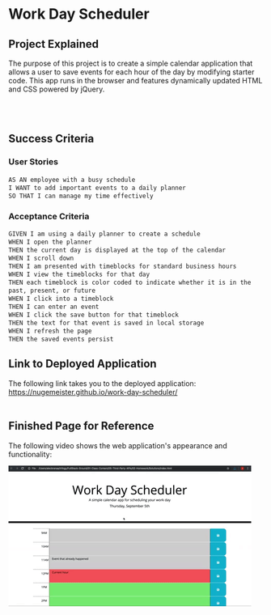 # Work Day Scheduler

## Project Explained
The purpose of this project is to create a simple calendar application that allows a user to save events for each hour of the day by modifying starter code. This app runs in the browser and features dynamically updated HTML and CSS powered by jQuery.

<br></br>
## Success Criteria

### User Stories
```
AS AN employee with a busy schedule
I WANT to add important events to a daily planner
SO THAT I can manage my time effectively

```
### Acceptance Criteria
```
GIVEN I am using a daily planner to create a schedule
WHEN I open the planner
THEN the current day is displayed at the top of the calendar
WHEN I scroll down
THEN I am presented with timeblocks for standard business hours
WHEN I view the timeblocks for that day
THEN each timeblock is color coded to indicate whether it is in the past, present, or future
WHEN I click into a timeblock
THEN I can enter an event
WHEN I click the save button for that timeblock
THEN the text for that event is saved in local storage
WHEN I refresh the page
THEN the saved events persist

```

## Link to Deployed Application

The following link takes you to the deployed application: https://nugemeister.github.io/work-day-scheduler/
<br></br>

## Finished Page for Reference

The following video shows the web application's appearance and functionality:

![This is a screencapture of the live webpage.](./assets/live-webpage-demo.gif)
<br></br>

